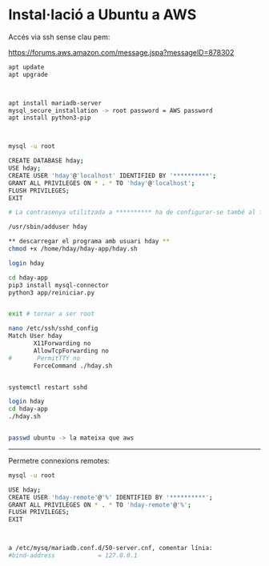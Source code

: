 Instal·lació a Ubuntu a AWS
===========================

Accés via ssh sense clau pem:

https://forums.aws.amazon.com/message.jspa?messageID=878302

```bash
apt update
apt upgrade



apt install mariadb-server
mysql_secure_installation -> root password = AWS password
apt install python3-pip



mysql -u root

CREATE DATABASE hday;
USE hday;
CREATE USER 'hday'@'localhost' IDENTIFIED BY '**********';
GRANT ALL PRIVILEGES ON * . * TO 'hday'@'localhost';
FLUSH PRIVILEGES;
EXIT

# La contrasenya utilitzada a ********** ha de configurar-se també al fitxer logica/claus.py

/usr/sbin/adduser hday

** descarregar el programa amb usuari hday **
chmod +x /home/hday/hday-app/hday.sh

login hday

cd hday-app
pip3 install mysql-connector
python3 app/reiniciar.py


exit # tornar a ser root

nano /etc/ssh/sshd_config
Match User hday
       X11Forwarding no
       AllowTcpForwarding no
#       PermitTTY no
       ForceCommand ./hday.sh


systemctl restart sshd

login hday
cd hday-app
./hday.sh


passwd ubuntu -> la mateixa que aws
```

---

Permetre connexions remotes:

```bash
mysql -u root

USE hday;
CREATE USER 'hday-remote'@'%' IDENTIFIED BY '**********';
GRANT ALL PRIVILEGES ON * . * TO 'hday-remote'@'%';
FLUSH PRIVILEGES;
EXIT



a /etc/mysq/mariadb.conf.d/50-server.cnf, comentar línia:
#bind-address            = 127.0.0.1
```

